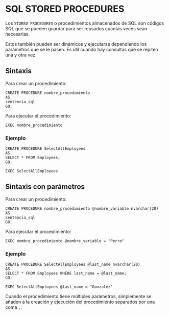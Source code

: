 # SQL STORED PROCEDURES

Los `STORED PROCEDURES` o procedimientos almacenados de SQL son códigos SQL que se pueden guardar para ser reusados cuantas veces sean necesarias.

Estos también pueden ser dinámicos y ejecutarse dependiendo los parámetros que se le pasen.
Es útil cuando hay consultas que se repiten una y otra vez.

## Sintaxis

Para crear un procedimiento:

```
CREATE PROCEDURE nombre_procedimiento
AS
sentencia_sql
GO;
```

Para ejecutar el procedimiento:

```
EXEC nombre_procedimiento
```

### Ejemplo

```
CREATE PROCEDURE SelectAllEmployees
AS
SELECT * FROM Employees;
GO;
```

```
EXEC SelectAllEmployees
```

## Sintaxis con parámetros
Para crear un procedimiento:

```
CREATE PROCEDURE nombre_procedimiento @nombre_variable nvarchar(20)
AS
sentencia_sql
GO;
```

Para ejecutar el procedimiento:

```
EXEC nombre_procedimiento @nombre_variable = "Perro"
```

### Ejemplo

```
CREATE PROCEDURE SelectAllEmployees @last_name nvarchar(20)
AS
SELECT * FROM Employees WHERE last_name = @last_name;
GO;
```

```
EXEC SelectAllEmployees @last_name = "Gonzalez"
```

Cuando el procedimiento tiene múltiples parámetros, simplemente se añaden a la creación y ejecución del procedimiento separados por una coma `,`.
